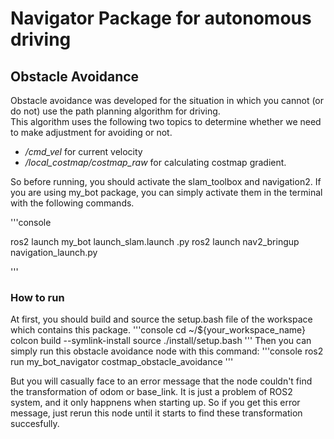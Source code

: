 # Navigator Package for autonomous driving 

## Obstacle Avoidance 

Obstacle avoidance was developed for the situation in which you cannot
(or do not) use the path planning algorithm for driving.  
This algorithm uses the following two topics to determine whether we need
to make adjustment for avoiding or not.

- _/cmd\_vel_ for current velocity
- _/local\_costmap/costmap\_raw_ for calculating costmap gradient.

So before running, you should activate the slam_toolbox and navigation2.
If you are using my_bot package, you can simply activate them in the terminal
with the following commands.

'''console

ros2 launch my_bot launch_slam.launch .py
ros2 launch nav2_bringup navigation_launch.py

'''


### How to run
At first, you should build and source the setup.bash file of the workspace 
which contains this package.
'''console
cd ~/${your_workspace_name}
colcon build --symlink-install
source ./install/setup.bash
'''
Then you can simply run this obstacle avoidance node with this command:
'''console
ros2 run my_bot_navigator costmap_obstacle_avoidance
'''

But you will casually face to an error message that the node couldn't find the transformation of odom or base_link. It is just a problem of ROS2 system,
and it only happnens when starting up. So if you get this error message, just
rerun this node until it starts to find these transformation succesfully.
